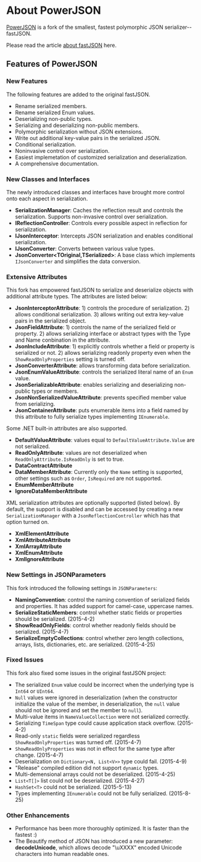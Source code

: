 About PowerJSON
========

[PowerJSON](http://www.codeproject.com/Articles/888604/PowerJSON-A-Powerful-and-Fast-JSON-Serializer) is a fork of the smallest, fastest polymorphic JSON serializer--fastJSON.

Please read the article [about fastJSON](http://www.codeproject.com/Articles/159450/fastJSON) here.

Features of PowerJSON
---------------

### New Features

The following features are added to the original fastJSON.

* Rename serialized members.
* Rename serialized Enum values.
* Deserializing non-public types.
* Serializing and deserializing non-public members.
* Polymorphic serialization without JSON extensions.
* Write out additional key-value pairs in the serialized JSON.
* Conditional serialization.
* Noninvasive control over serialization.
* Easiest implemetation of customized serialization and deserialization.
* A comprehensive documentation.

### New Classes and Interfaces

The newly introduced classes and interfaces have brought more control onto each aspect in serialization.
* **SerializationManager**: Caches the reflection result and controls the serialization. Supports non-invasive control over serialization.
* **IReflectionController**: Controls every possible aspect in reflection for serialization.
* **IJsonInterceptor**: Intercepts JSON serialization and enables conditional serialization.
* **IJsonConverter**: Converts between various value types.
* **JsonConverter&lt;TOriginal,TSerialized>**: A base class which implements `IJsonConverter` and simplifies the data conversion.

### Extensive Attributes

This fork has empowered fastJSON to serialize and deserialize objects with additional attribute types.
The attributes are listed below:
* **JsonInterceptorAttribute**: 1) controls the procedure of serialization. 2) allows conditional serialization. 3) allows writing out extra key-value pairs in the serialized object.
* **JsonFieldAttribute**: 1) controls the name of the serialized field or property. 2) allows serializing interface or abstract types with the Type and Name conbination in the attribute.
* **JsonIncludeAttribute**: 1) explicitly controls whether a field or property is serialized or not. 2) allows serializing readonly property even when the `ShowReadOnlyProperties` setting is turned off.
* **JsonConverterAttribute**: allows transforming data before serialization.
* **JsonEnumValueAttribute**: controls the serialized literal name of an `Enum` value.
* **JsonSerializableAttribute**: enables serializing and deserializing non-public types or members.
* **JsonNonSerializedValueAttribute**: prevents specified member value from serializing.
* **JsonContainerAttribute**: puts enumerable items into a field named by this attribute to fully serialize types implementing `IEnumerable`.

Some .NET built-in attributes are also supported.
* **DefaultValueAttribute**: values equal to `DefaultValueAttribute.Value` are not serialized.
* **ReadOnlyAttribute**: values are not deserialized when `ReadOnlyAttribute.IsReadOnly` is set to true.
* **DataContractAttribute**
* **DataMemberAttribute**: Currently only the `Name` setting is supported, other settings such as `Order`, `IsRequired` are not supported.
* **EnumMemberAttribute**
* **IgnoreDataMemberAttribute**

XML serialization attributes are optionally supported (listed below). By default, the support is disabled and can be accessed by creating a new `SerializationManager` with a `JsonReflectionController` which has that option turned on.
* **XmlElementAttribute**
* **XmlAttributeAttribute**
* **XmlArrayAttribute**
* **XmlEnumAttribute**
* **XmlIgnoreAttribute**

### New Settings in JSONParameters

This fork introduced the following settings in `JSONParameters`:
* **NamingConvention**: control the naming convention of serialized fields and properties. It has added support for camel-case, uppercase names.
* **SerializeStaticMembers**: control whether static fields or properties should be serialized. (2015-4-2)
* **ShowReadOnlyFields**: control whether readonly fields should be serialized. (2015-4-7)
* **SerializeEmptyCollections**: control whether zero length collections, arrays, lists, dictionaries, etc. are serialized. (2015-4-25)

### Fixed Issues

This fork also fixed some issues in the original fastJSON project:

* The serialized `Enum` value could be incorrect when the underlying type is `Int64` or `UInt64`.
* `Null` values were ignored in deserialization (when the constructor initialize the value of the member, in deserialization, the `null` value should not be ignored and set the member to `null`).
* Multi-value items in `NameValueCollection` were not serialized correctly.
* Serializing `TimeSpan` type could cause application stack overflow. (2015-4-2)
* Read-only `static` fields were serialized regardless `ShowReadOnlyProperties` was turned off. (2015-4-7)
* `ShowReadOnlyProperties` was not in effect for the same type after change. (2015-4-7)
* Deserialization on `Dictionary<N, List<V>>` type could fail. (2015-4-9)
* "Release" compiled edition did not support `dynamic` types.
* Multi-demensional arrays could not be deserialized. (2015-4-25)
* `List<T[]>` list could not be deserialized. (2015-4-27)
* `HashSet<T>` could not be serialized. (2015-5-13)
* Types implementing `IEnumerable` could not be fully serialized. (2015-8-25)

### Other Enhancements

* Performance has been more thoroughly optimized. It is faster than the fastest :)
* The Beautify method of JSON has introduced a new parameter: **decodeUnicode**, which allows decode "\uXXXX" encoded Unicode characters into human readable ones.

